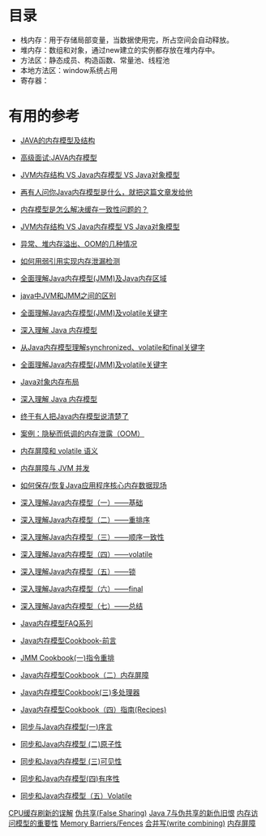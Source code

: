 
# 目录

* 栈内存：用于存储局部变量，当数据使用完，所占空间会自动释放。 
* 堆内存：数组和对象，通过new建立的实例都存放在堆内存中。 
* 方法区：静态成员、构造函数、常量池、线程池 
* 本地方法区：window系统占用 
* 寄存器：


# 有用的参考
  * [JAVA的内存模型及结构](http://ifeve.com/under-the-hood-runtime-data-areas-javas-memory-model/)
  * [高级面试:JAVA内存模型](https://mp.weixin.qq.com/s?__biz=MzA3MDY0NTMxOQ==&mid=2247485737&idx=1&sn=14212fb6edcdb88446dea6737b864196&chksm=9f38ea01a84f63176f61e11ea99650d26233bc776b5f1f5ff6f7b70ddd763291b6b7d5af9d17&scene=21#wechat_redirect)
  * [JVM内存结构 VS Java内存模型 VS Java对象模型](http://www.hollischuang.com/archives/2509)
  * [再有人问你Java内存模型是什么，就把这篇文章发给他](http://www.hollischuang.com/archives/2550)
  * [内存模型是怎么解决缓存一致性问题的？](https://blog.csdn.net/hollis_chuang/article/details/82991962)
  * [JVM内存结构 VS Java内存模型 VS Java对象模型](https://blog.csdn.net/hollis_chuang/article/details/80839410)
  * [异常、堆内存溢出、OOM的几种情况](https://blog.csdn.net/sinat_29912455/article/details/51125748)
  * [如何用弱引用实现内存泄漏检测](https://mp.weixin.qq.com/s?__biz=MjM5MzA1Mzc3Nw==&mid=2247483863&idx=1&sn=65d2df0ff4a250f7b5360fe31cb1c78f&chksm=a69dace991ea25ff33b3dc6d0156c2eea3ff1a4cb7935ad796fe72a04adcf1d341f25e1b612f&scene=21#wechat_redirect)
  * [全面理解Java内存模型(JMM)及Java内存区域](https://blog.csdn.net/qq_32625839/article/details/81510800)
  * [java中JVM和JMM之间的区别](https://blog.csdn.net/zhaomengszu/article/details/80270696)
  * [全面理解Java内存模型(JMM)及volatile关键字](https://blog.csdn.net/javazejian/article/details/72772461)
  * [深入理解 Java 内存模型](https://blog.csdn.net/weixin_36795183/article/details/79420771)
  * [从Java内存模型理解synchronized、volatile和final关键字](https://blog.csdn.net/fuzhongmin05/article/details/60464835)
  * [全面理解Java内存模型(JMM)及volatile关键字](https://blog.csdn.net/javazejian/article/details/72772461)
  * [Java对象内存布局](https://juejin.im/post/5c7bc9aa6fb9a049af6dfc45)
  * [深入理解 Java 内存模型](https://zhuanlan.zhihu.com/p/34147141?utm_source=wechat_session&utm_medium=social&utm_oi=991812777480134656)
  * [终于有人把Java内存模型说清楚了](https://zhuanlan.zhihu.com/p/61424782)
  * [案例：隐秘而低调的内存泄露（OOM）](https://blog.51cto.com/xqtesting/2402372)
  * [内存屏障和 volatile 语义](http://www.importnew.com/29860.html)
  * [内存屏障与 JVM 并发](https://www.infoq.cn/article/memory_barriers_jvm_concurrency/)
  * [如何保存/恢复Java应用程序核心内存数据现场](http://ifeve.com/如何保存-恢复java应用程序核心内存数据现场？/)
  
  * [深入理解Java内存模型（一）——基础](http://ifeve.com/java-memory-model-1/)
  * [深入理解Java内存模型（二）——重排序](http://ifeve.com/java-memory-model-2/)
  * [深入理解Java内存模型（三）——顺序一致性](http://ifeve.com/java-memory-model-3/)
  * [深入理解Java内存模型（四）——volatile](http://ifeve.com/java-memory-model-4/)
  * [深入理解Java内存模型（五）——锁](http://ifeve.com/java-memory-model-5/)
  * [深入理解Java内存模型（六）——final](http://ifeve.com/java-memory-model/)
  * [深入理解Java内存模型（七）——总结](http://ifeve.com/java-memory-model-7/)
  * [Java内存模型FAQ系列](http://ifeve.com/jmm-faq/)
  
  * [Java内存模型Cookbook-前言](http://ifeve.com/jmm-cookbook/)
  * [JMM Cookbook(一)指令重排](http://ifeve.com/jmm-cookbook-reorderings/)
  * [Java内存模型Cookbook（二）内存屏障](http://ifeve.com/jmm-cookbook-mb/)
  * [Java内存模型Cookbook(三)多处理器](http://ifeve.com/jmm-cookbook-mps/)
  * [Java内存模型Cookbook（四）指南(Recipes)](http://ifeve.com/cookbook-recipes/)
  
  * [同步与Java内存模型(一)序言](http://ifeve.com/syn-jmm-pre/)
  * [同步和Java内存模型 (二)原子性](http://ifeve.com/syn-jmm-atomicity/)
  * [同步和Java内存模型 (三)可见性](http://ifeve.com/syn-jmm-visibility/)
  * [同步和Java内存模型(四)有序性](http://ifeve.com/syn-jmm-ordering/)
  * [同步和Java内存模型（五）Volatile](http://ifeve.com/syn-jmm-volatile/)
  
  [CPU缓存刷新的误解](http://ifeve.com/cpu-cache-flushing-fallacy-cn/)
  [伪共享(False Sharing)](http://ifeve.com/falsesharing/)
  [Java 7与伪共享的新仇旧恨](http://ifeve.com/false-shareing-java-7-cn/)
  [内存访问模型的重要性](http://ifeve.com/memory-access-patterns-are-important-2/)
  [Memory Barriers/Fences](http://ifeve.com/mechanical-sympathy/)
  [合并写(write combining)](http://ifeve.com/writecombining/)
  [内存屏障](http://ifeve.com/memory-barriers-or-fences/)
  
